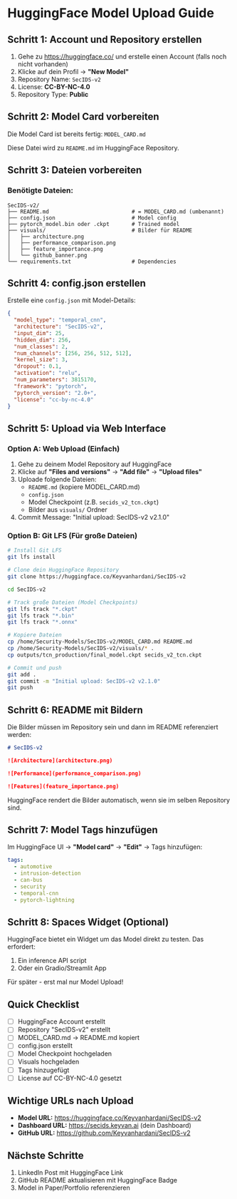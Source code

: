 # HuggingFace Model Upload Guide

## Schritt 1: Account und Repository erstellen

1. Gehe zu https://huggingface.co/ und erstelle einen Account (falls noch nicht vorhanden)
2. Klicke auf dein Profil → **"New Model"**
3. Repository Name: `SecIDS-v2`
4. License: **CC-BY-NC-4.0**
5. Repository Type: **Public**

## Schritt 2: Model Card vorbereiten

Die Model Card ist bereits fertig: `MODEL_CARD.md`

Diese Datei wird zu `README.md` im HuggingFace Repository.

## Schritt 3: Dateien vorbereiten

### Benötigte Dateien:

```
SecIDS-v2/
├── README.md                          # = MODEL_CARD.md (umbenannt)
├── config.json                        # Model config
├── pytorch_model.bin oder .ckpt       # Trained model
├── visuals/                           # Bilder für README
│   ├── architecture.png
│   ├── performance_comparison.png
│   ├── feature_importance.png
│   └── github_banner.png
└── requirements.txt                   # Dependencies
```

## Schritt 4: config.json erstellen

Erstelle eine `config.json` mit Model-Details:

```json
{
  "model_type": "temporal_cnn",
  "architecture": "SecIDS-v2",
  "input_dim": 25,
  "hidden_dim": 256,
  "num_classes": 2,
  "num_channels": [256, 256, 512, 512],
  "kernel_size": 3,
  "dropout": 0.1,
  "activation": "relu",
  "num_parameters": 3815170,
  "framework": "pytorch",
  "pytorch_version": "2.0+",
  "license": "cc-by-nc-4.0"
}
```

## Schritt 5: Upload via Web Interface

### Option A: Web Upload (Einfach)

1. Gehe zu deinem Model Repository auf HuggingFace
2. Klicke auf **"Files and versions"** → **"Add file"** → **"Upload files"**
3. Uploade folgende Dateien:
   - `README.md` (kopiere MODEL_CARD.md)
   - `config.json`
   - Model Checkpoint (z.B. `secids_v2_tcn.ckpt`)
   - Bilder aus `visuals/` Ordner
4. Commit Message: "Initial upload: SecIDS-v2 v2.1.0"

### Option B: Git LFS (Für große Dateien)

```bash
# Install Git LFS
git lfs install

# Clone dein HuggingFace Repository
git clone https://huggingface.co/Keyvanhardani/SecIDS-v2

cd SecIDS-v2

# Track große Dateien (Model Checkpoints)
git lfs track "*.ckpt"
git lfs track "*.bin"
git lfs track "*.onnx"

# Kopiere Dateien
cp /home/Security-Models/SecIDS-v2/MODEL_CARD.md README.md
cp /home/Security-Models/SecIDS-v2/visuals/* .
cp outputs/tcn_production/final_model.ckpt secids_v2_tcn.ckpt

# Commit und push
git add .
git commit -m "Initial upload: SecIDS-v2 v2.1.0"
git push
```

## Schritt 6: README mit Bildern

Die Bilder müssen im Repository sein und dann im README referenziert werden:

```markdown
# SecIDS-v2

![Architecture](architecture.png)

![Performance](performance_comparison.png)

![Features](feature_importance.png)
```

HuggingFace rendert die Bilder automatisch, wenn sie im selben Repository sind.

## Schritt 7: Model Tags hinzufügen

Im HuggingFace UI → **"Model card"** → **"Edit"** → Tags hinzufügen:

```yaml
tags:
  - automotive
  - intrusion-detection
  - can-bus
  - security
  - temporal-cnn
  - pytorch-lightning
```

## Schritt 8: Spaces Widget (Optional)

HuggingFace bietet ein Widget um das Model direkt zu testen. Das erfordert:

1. Ein inference API script
2. Oder ein Gradio/Streamlit App

Für später - erst mal nur Model Upload!

## Quick Checklist

- [ ] HuggingFace Account erstellt
- [ ] Repository "SecIDS-v2" erstellt
- [ ] MODEL_CARD.md → README.md kopiert
- [ ] config.json erstellt
- [ ] Model Checkpoint hochgeladen
- [ ] Visuals hochgeladen
- [ ] Tags hinzugefügt
- [ ] License auf CC-BY-NC-4.0 gesetzt

## Wichtige URLs nach Upload

- **Model URL:** https://huggingface.co/Keyvanhardani/SecIDS-v2
- **Dashboard URL:** https://secids.keyvan.ai (dein Dashboard)
- **GitHub URL:** https://github.com/Keyvanhardani/SecIDS-v2

## Nächste Schritte

1. LinkedIn Post mit HuggingFace Link
2. GitHub README aktualisieren mit HuggingFace Badge
3. Model in Paper/Portfolio referenzieren
